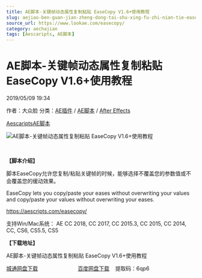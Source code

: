 ```yaml
---
title: AE脚本-关键帧动态属性复制粘贴 EaseCopy V1.6+使用教程
slug: aejiao-ben-guan-jian-zheng-dong-tai-shu-xing-fu-zhi-nian-tie-easecopy-v1-6-shi-yong-jiao-cheng
source_url: https://www.lookae.com/easecopy/
category: aechajian
tags: [Aescaripts, AE脚本]
---
```

# AE脚本-关键帧动态属性复制粘贴 EaseCopy V1.6+使用教程

2019/05/09 19:34

作者：大众脸
分类：[AE插件](https://www.lookae.com/after-effects/aechajian/) / [AE脚本](https://www.lookae.com/after-effects/aescripts/) / [After Effects](https://www.lookae.com/after-effects/)

[Aescaripts](https://www.lookae.com/tag/aescaripts/)[AE脚本](https://www.lookae.com/tag/ae%e8%84%9a%e6%9c%ac/)

![AE脚本-关键帧动态属性复制粘贴 EaseCopy V1.6+使用教程](https://www.lookae.com/wp-content/uploads/2019/05/EaseCopy.jpg "AE脚本-关键帧动态属性复制粘贴 EaseCopy V1.6+使用教程-LookAE.com")

﻿

**【脚本介绍】**

脚本EaseCopy允许您复制/粘贴关键帧的时候，能够选择不覆盖您的参数值或不会覆盖您的缓动效果。

EaseCopy lets you copy/paste your eases without overwriting your values and copy/paste your values without overwriting your eases.

https://aescripts.com/easecopy/

支持Win/Mac系统： AE CC 2018, CC 2017, CC 2015.3, CC 2015, CC 2014, CC, CS6, CS5.5, CS5

**【下载地址】**

AE脚本-关键帧动态属性复制粘贴 EaseCopy V1.6+使用教程

[城通网盘下载](https://lookae.ctfile.com/fs/680462-373528579)                           [百度网盘下载](https://pan.baidu.com/s/1p3w9LJAl5IYhQKIZJqqfjw)    提取码：6qp6
